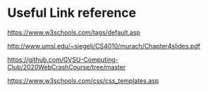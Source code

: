 # Useful Link reference


https://www.w3schools.com/tags/default.asp

http://www.umsl.edu/~siegelj/CS4010/murach/Chapter4slides.pdf

https://github.com/GVSU-Computing-Club/2020WebCrashCourse/tree/master

https://www.w3schools.com/css/css_templates.asp

